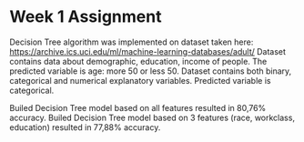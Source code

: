 # Week 1 Assignment

Decision Tree algorithm was implemented on dataset taken here: https://archive.ics.uci.edu/ml/machine-learning-databases/adult/
Dataset contains data about demographic, education, income of people. The predicted variable is age: more 50 or less 50.
Dataset contains both binary, categorical and numerical explanatory variables. Predicted variable is categorical.

Builed Decision Tree model based on all features resulted in 80,76% accuracy.
Builed Decision Tree model based on 3 features (race, workclass, education) resulted in 77,88% accuracy.